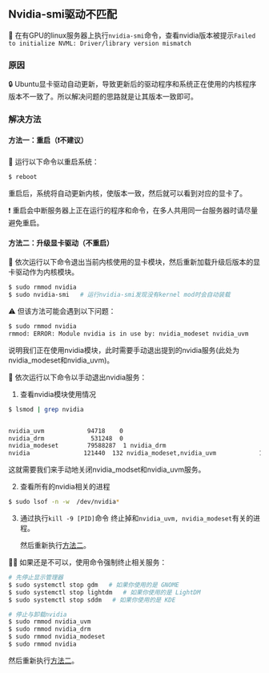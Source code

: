 ## Nvidia-smi驱动不匹配

:mag_right: 在有GPU的linux服务器上执行`nvidia-smi`命令，查看nvidia版本被提示`Failed to initialize NVML: Driver/library version mismatch `



### 原因

:lock: Ubuntu显卡驱动自动更新，导致更新后的驱动程序和系统正在使用的内核程序版本不一致了。所以解决问题的思路就是让其版本一致即可。



### 解决方法

#### 方法一：重启（❗不建议）

:key: 运行以下命令以重启系统：

```bash
$ reboot
```

重启后，系统将自动更新内核，使版本一致，然后就可以看到对应的显卡了。

❗ 重启会中断服务器上正在运行的程序和命令，在多人共用同一台服务器时请尽量避免重启。

#### 方法二：升级显卡驱动（不重启）

<span id="0">:key: </span>依次运行以下命令退出当前内核使用的显卡模块，然后重新加载升级后版本的显卡驱动作为内核模块。

```bash
$ sudo rmmod nvidia
$ sudo nvidia-smi   # 运行nvidia-smi发现没有kernel mod时会自动装载
```

⚠ 但该方法可能会遇到以下问题：

```bash
$ sudo rmmod nvidia
rmmod: ERROR: Module nvidia is in use by: nvidia_modeset nvidia_uvm
```

说明我们正在使用nvidia模块，此时需要手动退出提到的nvidia服务(此处为nvidia_modeset和nvidia_uvm)。

:key: 依次运行以下命令以手动退出nvidia服务：

1.   查看nvidia模块使用情况

```bash
$ lsmod | grep nvidia


nvidia_uvm            94718    0
nvidia_drm             531248  0
nvidia_modeset        79588287  1 nvidia_drm
nvidia               121440  132 nvidia_modeset,nvidia_uvm            12899044640  132 nvidia_modeset,nvidia_uvm
```

这就需要我们来手动地关闭nvidia_modset和nvidia_uvm服务。

2.   查看所有的nvidia相关的进程

```bash
$ sudo lsof -n -w  /dev/nvidia*
```

3.   通过执行`kill -9 [PID]`命令 终止掉和`nvidia_uvm, nvidia_modeset`有关的进程。

     然后重新执行[方法二](#0)。

:key::key: 如果还是不可以，使用命令强制终止相关服务：

```bash
# 先停止显示管理器
$ sudo systemctl stop gdm   # 如果你使用的是 GNOME
$ sudo systemctl stop lightdm   # 如果你使用的是 LightDM
$ sudo systemctl stop sddm   # 如果你使用的是 KDE

# 停止与卸载nvidia
$ sudo rmmod nvidia_uvm
$ sudo rmmod nvidia_drm
$ sudo rmmod nvidia_modeset
$ sudo rmmod nvidia
```

然后重新执行[方法二](#0)。
